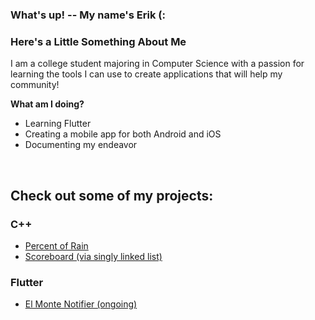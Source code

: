 ### What's up! -- My name's Erik (:

### Here's a Little Something About Me
I am a college student majoring in Computer Science with a passion for learning the tools I can use to create applications that will help my community! 

**What am I doing?**
- Learning Flutter
- Creating a mobile app for both Android and iOS
- Documenting my endeavor

<br>

## Check out some of my projects:
### C++
- <a href="https://github.com/erik-argueta/projects/tree/main/cpp/complex/RainSim">Percent of Rain</a>
- <a href="https://github.com/erik-argueta/projects/tree/main/cpp/data-structures/scoreboard/singly-linked-list">Scoreboard (via singly linked list)</a>

### Flutter
- <a href="https://github.com/erik-argueta/projects/tree/main/App-Idea">El Monte Notifier (ongoing)</a>

<!---
erik-argueta/erik-argueta is a ✨ special ✨ repository because its `README.md` (this file) appears on your GitHub profile.
You can click the Preview link to take a look at your changes.
--->
